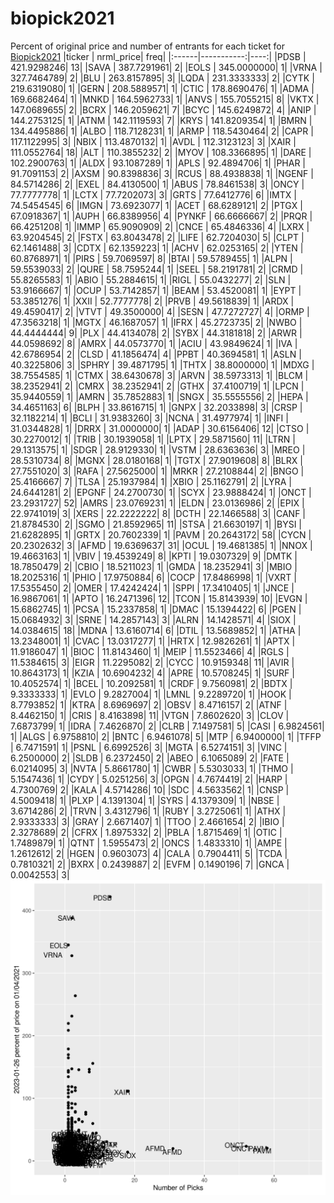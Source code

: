 # biopick2021
Percent of original price and number of entrants for each ticket for [Biopick2021](https://twitter.com/hashtag/Biopick2021)
|ticker |  nrml_price| freq|
|:------|-----------:|----:|
|PDSB   | 421.9298246|   13|
|SAVA   | 387.7291961|    2|
|EOLS   | 345.0000000|    1|
|VRNA   | 327.7464789|    2|
|BLU    | 263.8157895|    3|
|LQDA   | 231.3333333|    2|
|CYTK   | 219.6319080|    1|
|GERN   | 208.5889571|    1|
|CTIC   | 178.8690476|    1|
|ADMA   | 169.6682464|    1|
|MNKD   | 164.5962733|    1|
|ANVS   | 155.7055215|    8|
|VKTX   | 147.0689655|    2|
|BCRX   | 146.2059621|    7|
|BCYC   | 145.6249872|    4|
|ANIP   | 144.2753125|    1|
|ATNM   | 142.1119593|    7|
|KRYS   | 141.8209354|    1|
|BMRN   | 134.4495886|    1|
|ALBO   | 118.7128231|    1|
|ARMP   | 118.5430464|    2|
|CAPR   | 117.1122995|    3|
|NBIX   | 113.4870132|    1|
|AVDL   | 112.3123123|    3|
|XAIR   | 111.0552764|   18|
|ALT    | 110.3855232|    2|
|MYOV   | 108.3366895|    1|
|DARE   | 102.2900763|    1|
|ALDX   |  93.1087289|    1|
|APLS   |  92.4894706|    1|
|PHAR   |  91.7091153|    2|
|AXSM   |  90.8398836|    3|
|RCUS   |  88.4938838|    1|
|NGENF  |  84.5714286|    2|
|EXEL   |  84.4130500|    1|
|ABUS   |  78.8461538|    3|
|ONCY   |  77.7777778|    1|
|LCTX   |  77.7202073|    3|
|GRTS   |  77.6412776|    6|
|IMTX   |  74.5454545|    6|
|IMGN   |  73.6923077|    1|
|ACET   |  68.6289121|    2|
|PTGX   |  67.0918367|    1|
|AUPH   |  66.8389956|    4|
|PYNKF  |  66.6666667|    2|
|PRQR   |  66.4251208|    1|
|IMMP   |  65.9090909|    2|
|CNCE   |  65.4846336|    4|
|LXRX   |  63.9204545|    2|
|FSTX   |  63.8043478|    2|
|LIFE   |  62.7204030|    5|
|CLPT   |  62.1461488|    3|
|CDTX   |  62.1359223|    1|
|ACHV   |  62.0253165|    2|
|YTEN   |  60.8768971|    1|
|PIRS   |  59.7069597|    8|
|BTAI   |  59.5789455|    1|
|ALPN   |  59.5539033|    2|
|QURE   |  58.7595244|    1|
|SEEL   |  58.2191781|    2|
|CRMD   |  55.8265583|    1|
|ABIO   |  55.2884615|    1|
|RIGL   |  55.0432277|    2|
|SLN    |  53.9166667|    1|
|OCUP   |  53.7142857|    1|
|BEAM   |  53.4520081|    1|
|EYPT   |  53.3851276|    1|
|XXII   |  52.7777778|    2|
|PRVB   |  49.5618839|    1|
|ARDX   |  49.4590417|    2|
|VTVT   |  49.3500000|    4|
|SESN   |  47.7272727|    4|
|ORMP   |  47.3563218|    1|
|MGTX   |  46.1687057|    1|
|IFRX   |  45.2723735|    2|
|NWBO   |  44.4444444|    9|
|PLX    |  44.4134078|    2|
|SYBX   |  44.3181818|    2|
|ARWR   |  44.0598692|    8|
|AMRX   |  44.0573770|    1|
|ACIU   |  43.9849624|    1|
|IVA    |  42.6786954|    2|
|CLSD   |  41.1856474|    4|
|PPBT   |  40.3694581|    1|
|ASLN   |  40.3225806|    3|
|SPHRY  |  39.4871795|    1|
|THTX   |  38.8000000|    1|
|MDXG   |  38.7554585|    1|
|CTMX   |  38.6430678|    3|
|ARVN   |  38.5973313|    1|
|BLCM   |  38.2352941|    2|
|CMRX   |  38.2352941|    2|
|GTHX   |  37.4100719|    1|
|LPCN   |  35.9440559|    1|
|AMRN   |  35.7852883|    1|
|SNGX   |  35.5555556|    2|
|HEPA   |  34.4651163|    6|
|BLPH   |  33.8616715|    1|
|GNPX   |  32.2033898|    3|
|CRSP   |  32.1182214|    1|
|BCLI   |  31.9383260|    3|
|NCNA   |  31.4977974|    1|
|INFI   |  31.0344828|    1|
|DRRX   |  31.0000000|    1|
|ADAP   |  30.6156406|   12|
|CTSO   |  30.2270012|    1|
|TRIB   |  30.1939058|    1|
|LPTX   |  29.5871560|   11|
|LTRN   |  29.1313575|    1|
|SDGR   |  28.9129330|    1|
|VSTM   |  28.6363636|    3|
|MREO   |  28.5310734|    8|
|MGNX   |  28.0180168|    1|
|TGTX   |  27.9019608|    8|
|BLRX   |  27.7551020|    3|
|RAFA   |  27.5625000|    1|
|MRKR   |  27.2108844|    2|
|BNGO   |  25.4166667|    7|
|TLSA   |  25.1937984|    1|
|XBIO   |  25.1162791|    2|
|LYRA   |  24.6441281|    2|
|EPGNF  |  24.2700730|    1|
|SCYX   |  23.9888424|    1|
|ONCT   |  23.2931727|   52|
|AMRS   |  23.0769231|    1|
|ELDN   |  23.0136986|    2|
|EPIX   |  22.9741019|    3|
|XERS   |  22.2222222|    8|
|DCTH   |  22.1466588|    3|
|CANF   |  21.8784530|    2|
|SGMO   |  21.8592965|   11|
|STSA   |  21.6630197|    1|
|BYSI   |  21.6282895|    1|
|GRTX   |  20.7602339|    1|
|PAVM   |  20.2643172|   58|
|CYCN   |  20.2302632|    3|
|AFMD   |  19.6369637|   31|
|OCUL   |  19.4681385|    1|
|NNOX   |  19.4663163|    1|
|VBIV   |  19.4539249|    8|
|KPTI   |  19.0307329|    9|
|DMTK   |  18.7850479|    2|
|CBIO   |  18.5211023|    1|
|GMDA   |  18.2352941|    3|
|MBIO   |  18.2025316|    1|
|PHIO   |  17.9750884|    6|
|COCP   |  17.8486998|    1|
|VXRT   |  17.5355450|    2|
|OMER   |  17.4242424|    1|
|SPPI   |  17.3410405|    1|
|JNCE   |  16.9867061|    1|
|APTO   |  16.2471396|   12|
|TCON   |  15.8143939|   10|
|EVGN   |  15.6862745|    1|
|PCSA   |  15.2337858|    1|
|DMAC   |  15.1394422|    6|
|PGEN   |  15.0684932|    3|
|SRNE   |  14.2857143|    3|
|ALRN   |  14.1428571|    4|
|SIOX   |  14.0384615|   18|
|MDNA   |  13.6160714|    6|
|DTIL   |  13.5689852|    1|
|ATHA   |  13.2348001|    1|
|CVAC   |  13.0317277|    1|
|HRTX   |  12.9826261|    1|
|APTX   |  11.9186047|    1|
|BIOC   |  11.8143460|    1|
|MEIP   |  11.5523466|    4|
|RGLS   |  11.5384615|    3|
|EIGR   |  11.2295082|    2|
|CYCC   |  10.9159348|   11|
|AVIR   |  10.8643173|    1|
|KZIA   |  10.6904232|    4|
|APRE   |  10.5708245|    1|
|SURF   |  10.4052574|    1|
|BCEL   |  10.2092581|    1|
|CRDF   |   9.7560981|    2|
|BDTX   |   9.3333333|    1|
|EVLO   |   9.2827004|    1|
|LMNL   |   9.2289720|    1|
|HOOK   |   8.7793852|    1|
|KTRA   |   8.6969697|    2|
|OBSV   |   8.4716157|    2|
|ATNF   |   8.4462150|    1|
|CRIS   |   8.4163898|   11|
|VTGN   |   7.8602620|    3|
|CLOV   |   7.6873799|    1|
|IDRA   |   7.4626870|    2|
|CLRB   |   7.1497581|    5|
|CASI   |   6.9824561|    1|
|ALGS   |   6.9758810|    2|
|BNTC   |   6.9461078|    5|
|MTP    |   6.9400000|    1|
|TFFP   |   6.7471591|    1|
|PSNL   |   6.6992526|    3|
|MGTA   |   6.5274151|    3|
|VINC   |   6.2500000|    2|
|SLDB   |   6.2372450|    2|
|ABEO   |   6.1065089|    2|
|FATE   |   6.0214095|    3|
|NVTA   |   5.8661780|    1|
|CWBR   |   5.5303033|    1|
|THMO   |   5.1547436|    1|
|CYDY   |   5.0251256|    3|
|OPGN   |   4.7674419|    2|
|HARP   |   4.7300769|    2|
|KALA   |   4.5714286|   10|
|SDC    |   4.5633562|    1|
|CNSP   |   4.5009418|    1|
|PLXP   |   4.1391304|    1|
|SYRS   |   4.1379309|    1|
|NBSE   |   3.6714286|    2|
|TRVN   |   3.4312796|    1|
|RUBY   |   3.2725061|    1|
|ATHX   |   2.9333333|    3|
|GRAY   |   2.6671407|    1|
|TTOO   |   2.4661654|    2|
|IBIO   |   2.3278689|    2|
|CFRX   |   1.8975332|    2|
|PBLA   |   1.8715469|    1|
|OTIC   |   1.7489879|    1|
|QTNT   |   1.5955473|    2|
|ONCS   |   1.4833310|    1|
|AMPE   |   1.2612612|    2|
|HGEN   |   0.9603073|    4|
|CALA   |   0.7904411|    5|
|TCDA   |   0.7810321|    2|
|BXRX   |   0.2439887|    2|
|EVFM   |   0.1490196|    7|
|GNCA   |   0.0042553|    3|
![retvspicks](biopicks.png?raw=true)

